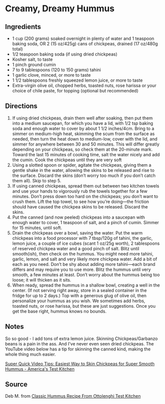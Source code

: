 # Creamy, Dreamy Hummus

## Ingredients

- 1 cup (200 grams) soaked overnight in plenty of water and 1 teaspoon baking soda, OR 2 (15 oz/425g) cans of chickpeas, drained (17 oz/480g total)
- 1/2 teaspoon baking soda (if using dried chickpeas)
- Kosher salt, to taste
- 1 pinch ground cumin
- 7 to 9 tablespoons (120 to 150 grams) tahini
- 1 garlic clove, minced, or more to taste
- 1 1/2 tablespoons freshly squeezed lemon juice, or more to taste
- Extra-virgin olive oil, chopped herbs, toasted nuts, rose harissa or your choice of chile paste, for topping (optional but recommended)

## Directions

1. If using dried chickpeas, drain them well after soaking, then put them into a medium saucepan, for which you have a lid, with 1/2 tsp baking soda and enough water to cover by about 1 1/2 inches/4cm. Bring to a simmer on medium-high heat, skimming the scum from the surface as needed, then turn the heat down to medium-low, cover with the lid, and simmer for anywhere between 30 and 50 minutes. This will differ greatly depending on your chickpeas, so check them at the 20-minute mark. Toward the last 15 minutes of cooking time, salt the water nicely and add the cumin. Cook the chickpeas until they are very soft
2. Using a slotted spoon or spider, agitate the chickpeas, giving them a gentle shake in the water, allowing the skins to be released and rise to the surface. Discard the skins (don’t worry too much if you don’t catch them all). Skip to step 5.
3. If using canned chickpeas, spread them out between two kitchen towels and use your hands to vigorously rub the towels together for a few minutes. Don’t press down too hard on the chickpeas; you don’t want to crush them. Lift the top towel, to see how you’re doing—the friction should have caused the chickpea skins to be released. Discard the skins.
4. Put the canned (and now peeled) chickpeas into a saucepan with enough water to cover, 1 teaspoon of salt, and a pinch of cumin. Simmer for 15 minutes, until soft.
5. Drain the chickpeas over a bowl, saving the water. Put the warm chickpeas into a food processor with 7 tbsp/120g of tahini, the garlic, lemon juice, a couple of ice cubes (scant 1 oz/25g worth), 2 tablespoons of reserved chickpea water and a good pinch of salt. Blitz until smooth(ish), then check on the hummus. You might need more tahini, garlic, lemon, and salt and very likely more chickpea water. Add a bit of each as you need. Don’t be shy about adding more tahini—each brand differs and may require you to use more. Blitz the hummus until very smooth, a few minutes at least. Don’t worry about the hummus being too loose; it will thicken as it sits.
6. When ready, spread the hummus in a shallow bowl, creating a well in the center. (If not serving right away, store in a sealed container in the fridge for up to 2 days.) Top with a generous glug of olive oil, then personalize your hummus as you wish. We sometimes add herbs, toasted nuts, or rose harissa, but these are just suggestions. Once you get the base right, hummus knows no bounds.

## Notes

So so good - I add tons of extra lemon juice. 
Skinning Chickpeas/Garbanzo beans is a pain in the ass. And I've never even seen dried chickpeas. The YouTube video below has a tip for skinning the canned kind, making the whole thing much easier.

[Super Quick Video Tips: Easiest Way to Skin Chickpeas for Super Smooth Hummus - America's Test Kitchen](https://youtu.be/2Hh9tDJoUjw)

## Source

Deb M. from [Classic Hummus Recipe From Ottolenghi Test Kitchen](https://food52.com/recipes/87555-hummus-recipe-from-ottolenghi-test-kitchen)

